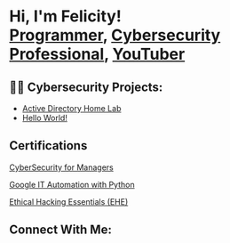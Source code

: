 <h1>Hi, I'm Felicity! <br/><a href="https://github.com/tewjmonet">Programmer</a>, <a href="https://www.linkedin.com/in/feliicty-rollins/">Cybersecurity Professional</a>, <a href="https://www.youtube.com/c/tewjmonet">YouTuber</a></h1>

<h2>👨‍💻 Cybersecurity Projects:</h2>

  - [Active Directory Home Lab](https://github.com/tewjmonet/Algorithms-Practice)
  - [Hello World!](https://github.com/tewjmonet/Algorithms-Practice)

<h2>Certifications</h2>

[CyberSecurity for Managers](https://coursera.org/share/394a43c957cff10e8348d0ea9a19d972)

[Google IT Automation with Python](https://coursera.org/share/b64729bd7622de6a9709f12d4b3e12a9)

[Ethical Hacking Essentials (EHE)](https://coursera.org/share/711dc424a6479ff9f96cf5fb6285763e)

<h2> Connect With Me:</h2>


[youtube]: https://www.youtube.com/c/tewjmonet

[linkedin]: https://linkedin.com/in/Felicity-Rollins

<!--
**tewjmonet/tewjmonet** is a ✨ _special_ ✨ repository because its `README.md` (this file) appears on your GitHub profile.

Here are some ideas to get you started:

- 🔭 I’m currently working on ...
- 🌱 I’m currently learning ...
- 👯 I’m looking to collaborate on ...
- 🤔 I’m looking for help with ...
- 💬 Ask me about ...
- 📫 How to reach me: ...
- 😄 Pronouns: ...
- ⚡ Fun fact: ...
-->
